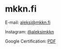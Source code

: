 # mkkn.fi


E-mail: [aleksi@mkkn.fi](mailto:aleksi@mkkn.fi)

Instagram: [@aleksimkkn](https://www.instagram.com/aleksimkkn/)



Google Certification: [PDF](https://mkkn.fi/Aleksi%20Mikkonen%2C%20Google%20Digital%20Marketing.pdf)
